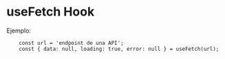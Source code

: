 # useFetch Hook

Ejemplo: 
```
    const url = 'endpoint de una API';
    const { data: null, loading: true, error: null } = useFetch(url);
```